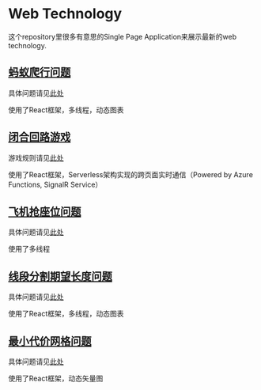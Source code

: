 # Web Technology

这个repository里很多有意思的Single Page Application来展示最新的web technology.

## [蚂蚁爬行问题](https://goooxu.github.io/web-technology/anttravel)

具体问题请见[此处](https://github.com/goooxu/web-technology/issues/2)

使用了React框架，多线程，动态图表

## [闭合回路游戏](https://goooxu.github.io/web-technology/closedcircuit)

游戏规则请见[此处](https://github.com/goooxu/web-technology/issues/1)

使用了React框架，Serverless架构实现的跨页面实时通信（Powered by Azure Functions, SignalR Service）

## [飞机抢座位问题](https://goooxu.github.io/web-technology/grabseat)

具体问题请见[此处](https://github.com/goooxu/web-technology/issues/3)

使用了多线程

## [线段分割期望长度问题](https://goooxu.github.io/web-technology/lsdlp)

具体问题请见[此处](https://github.com/goooxu/web-technology/issues/4)

使用了React框架，多线程，动态图表

## [最小代价网格问题](https://goooxu.github.io/web-technology/mesh)

具体问题请见[此处](https://github.com/goooxu/web-technology/issues/6)

使用了React框架，动态矢量图